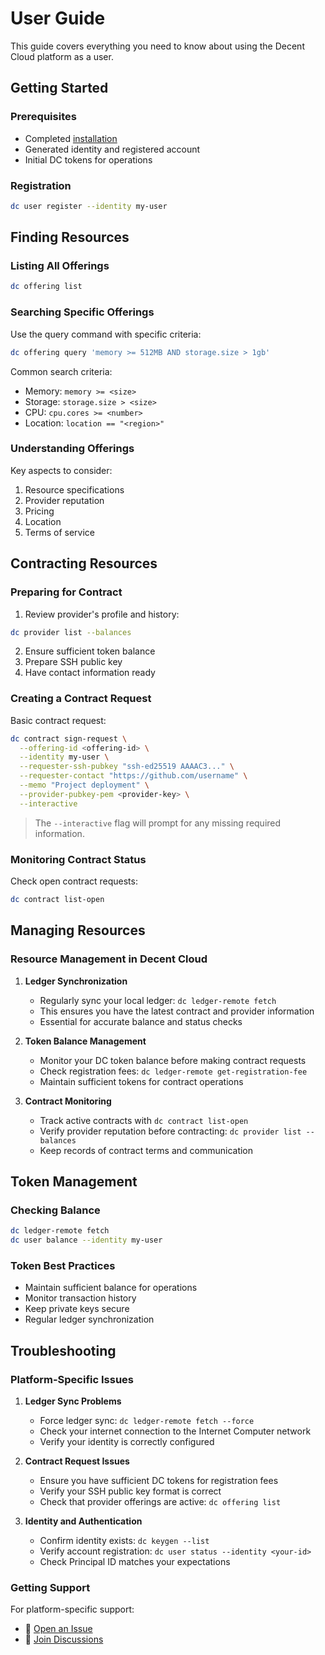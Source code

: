 # User Guide

This guide covers everything you need to know about using the Decent Cloud platform as a user.

## Getting Started

### Prerequisites

- Completed [installation](installation.md)
- Generated identity and registered account
- Initial DC tokens for operations

### Registration

```bash
dc user register --identity my-user
```

## Finding Resources

### Listing All Offerings

```bash
dc offering list
```

### Searching Specific Offerings

Use the query command with specific criteria:

```bash
dc offering query 'memory >= 512MB AND storage.size > 1gb'
```

Common search criteria:

- Memory: `memory >= <size>`
- Storage: `storage.size > <size>`
- CPU: `cpu.cores >= <number>`
- Location: `location == "<region>"`

### Understanding Offerings

Key aspects to consider:

1. Resource specifications
2. Provider reputation
3. Pricing
4. Location
5. Terms of service

## Contracting Resources

### Preparing for Contract

1. Review provider's profile and history:

```bash
dc provider list --balances
```

2. Ensure sufficient token balance
3. Prepare SSH public key
4. Have contact information ready

### Creating a Contract Request

Basic contract request:

```bash
dc contract sign-request \
  --offering-id <offering-id> \
  --identity my-user \
  --requester-ssh-pubkey "ssh-ed25519 AAAAC3..." \
  --requester-contact "https://github.com/username" \
  --memo "Project deployment" \
  --provider-pubkey-pem <provider-key> \
  --interactive
```

> The `--interactive` flag will prompt for any missing required information.

### Monitoring Contract Status

Check open contract requests:

```bash
dc contract list-open
```

## Managing Resources

### Resource Management in Decent Cloud

1. **Ledger Synchronization**

   - Regularly sync your local ledger: `dc ledger-remote fetch`
   - This ensures you have the latest contract and provider information
   - Essential for accurate balance and status checks

2. **Token Balance Management**

   - Monitor your DC token balance before making contract requests
   - Check registration fees: `dc ledger-remote get-registration-fee`
   - Maintain sufficient tokens for contract operations

3. **Contract Monitoring**

   - Track active contracts with `dc contract list-open`
   - Verify provider reputation before contracting: `dc provider list --balances`
   - Keep records of contract terms and communication

## Token Management

### Checking Balance

```bash
dc ledger-remote fetch
dc user balance --identity my-user
```

### Token Best Practices

- Maintain sufficient balance for operations
- Monitor transaction history
- Keep private keys secure
- Regular ledger synchronization

## Troubleshooting

### Platform-Specific Issues

1. **Ledger Sync Problems**

   - Force ledger sync: `dc ledger-remote fetch --force`
   - Check your internet connection to the Internet Computer network
   - Verify your identity is correctly configured

2. **Contract Request Issues**

   - Ensure you have sufficient DC tokens for registration fees
   - Verify your SSH public key format is correct
   - Check that provider offerings are active: `dc offering list`

3. **Identity and Authentication**

   - Confirm identity exists: `dc keygen --list`
   - Verify account registration: `dc user status --identity <your-id>`
   - Check Principal ID matches your expectations

### Getting Support

For platform-specific support:
- 📝 [Open an Issue](https://github.com/decent-stuff/decent-cloud/issues)
- 💬 [Join Discussions](https://github.com/orgs/decent-stuff/discussions)


